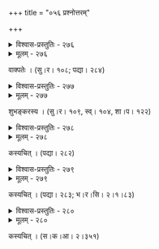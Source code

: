 +++
title = "०५६ प्रश्नोत्तरम्"

+++



<details><summary>विश्वास-प्रस्तुतिः - २७६</summary>

राधे त्वं कुपिता त्वम् एव कुपिता रुष्टासि भूमेर् यतो  
माता त्वं जगतां त्वम् एव जगतां माता न विज्ञो’परः ।  
देवि त्वं परिहासकेलिकलहे’नन्ता त्वम् एवेत्य् असौ  
स्मेरो वल्लवसुन्दरीम् अवनमच् छौरिः श्रियः वः क्रियात् ॥२७६॥
</details>

<details><summary>मूलम् - २७६</summary>

राधे त्वं कुपिता त्वम् एव कुपिता रुष्टासि भूमेर् यतो  
माता त्वं जगतां त्वम् एव जगतां माता न विज्ञो’परः ।  
देवि त्वं परिहासकेलिकलहे’नन्ता त्वम् एवेत्य् असौ  
स्मेरो वल्लवसुन्दरीम् अवनमच् छौरिः श्रियः वः क्रियात् ॥२७६॥
</details>


वाक्पतेः । (सु।र। १०८; पद्या। २८४)  



<details><summary>विश्वास-प्रस्तुतिः - २७७</summary>

को’यं द्वारि हरिः प्रयाह्य् उपवनं शाखामृगेणात्र किं  
कृष्णो’हं दयिते बिभेमि सुतरां कृष्णः कथं वानरः ।  
मुग्धे’हं मधुसूदनो व्रज लतां ताम् एव पुष्पान्विताम्  
इत्थं निर्वचनीकृतो दयितया ह्रीणो हरिः पातु वः ॥२७७॥
</details>

<details><summary>मूलम् - २७७</summary>

को’यं द्वारि हरिः प्रयाह्य् उपवनं शाखामृगेणात्र किं  
कृष्णो’हं दयिते बिभेमि सुतरां कृष्णः कथं वानरः ।  
मुग्धे’हं मधुसूदनो व्रज लतां ताम् एव पुष्पान्विताम्  
इत्थं निर्वचनीकृतो दयितया ह्रीणो हरिः पातु वः ॥२७७॥
</details>


शुभङ्करस्य । (सु।र। १०९, स्व्। १०४, शा।प। १२२)  



<details><summary>विश्वास-प्रस्तुतिः - २७८</summary>

कस् त्वं भो निशि केशवः शिरसिजै :य् किं नाम गर्वायसे  
भद्रे शौरिर् अहं गुणैः पितृगतैः पुत्रस्य किं स्याद् इह ।  
चक्री चन्द्रमुखि प्रयच्छसि न मे कुण्डीं घटीं दोहनीम्  
इत्थं गोपवधूजितोत्तरतया ह्रीणो हरिः पातु वः ॥२७८॥
</details>

<details><summary>मूलम् - २७८</summary>

कस् त्वं भो निशि केशवः शिरसिजै :य् किं नाम गर्वायसे  
भद्रे शौरिर् अहं गुणैः पितृगतैः पुत्रस्य किं स्याद् इह ।  
चक्री चन्द्रमुखि प्रयच्छसि न मे कुण्डीं घटीं दोहनीम्  
इत्थं गोपवधूजितोत्तरतया ह्रीणो हरिः पातु वः ॥२७८॥
</details>


कस्यचित् । (पद्या। २८२)  



<details><summary>विश्वास-प्रस्तुतिः - २७९</summary>

वासः सम्प्रति केशव क्व भवतो मुग्धेक्षणे नन्व् इदं  
वासं ब्रूहि शठ प्रकामसुभगे त्वद्गात्रसंसर्गतः ।  
यामिन्याम् उषितः क्व धूर्त वितनुर् मुष्णाति किं यामिनी  
शौरिर् गोपवधूं छलैः परिहसन्न् एवंविधैः पातु वः ॥२७९॥
</details>

<details><summary>मूलम् - २७९</summary>

वासः सम्प्रति केशव क्व भवतो मुग्धेक्षणे नन्व् इदं  
वासं ब्रूहि शठ प्रकामसुभगे त्वद्गात्रसंसर्गतः ।  
यामिन्याम् उषितः क्व धूर्त वितनुर् मुष्णाति किं यामिनी  
शौरिर् गोपवधूं छलैः परिहसन्न् एवंविधैः पातु वः ॥२७९॥
</details>


कस्यचित् । (पद्या। २८३; भ।र।सि। २।१।८३)  



<details><summary>विश्वास-प्रस्तुतिः - २८०</summary>

कुशलं राधे सुखितो’सि कंस कं स क्व नु सा राधा ।  
इति पालीप्रतिवचनैर् विलक्षहासो हरिर् जयति ॥२८०॥
</details>

<details><summary>मूलम् - २८०</summary>

कुशलं राधे सुखितो’सि कंस कं स क्व नु सा राधा ।  
इति पालीप्रतिवचनैर् विलक्षहासो हरिर् जयति ॥२८०॥
</details>


कस्यचित् । (स।क।आ। २।३५१)  